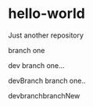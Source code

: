 # hello-world
Just another repository

branch one

dev branch one...

devBranch branch one..

devbranchbranchNew
